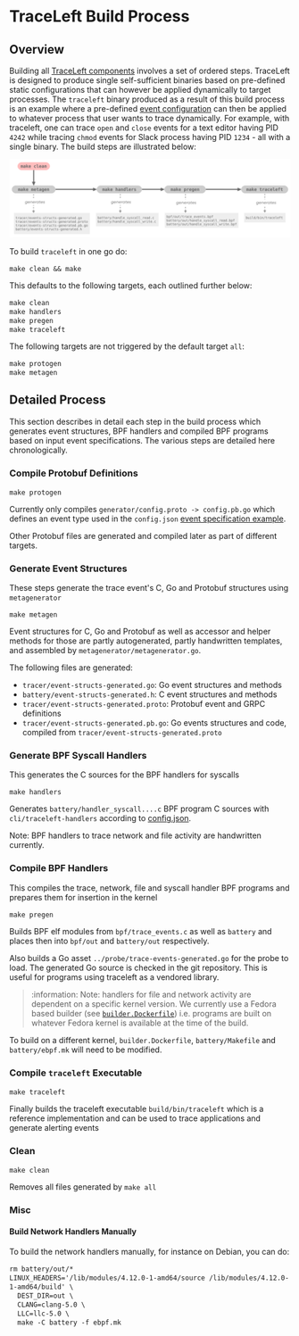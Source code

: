 # TraceLeft Build Process

## Overview

Building all [TraceLeft components](README.md) involves a set of ordered
steps. TraceLeft is designed to produce single self-sufficient binaries based 
on pre-defined static configurations that can however be applied dynamically 
to target processes. The `traceleft` binary produced as a result of this build
process is an example where a pre-defined 
[event configuration](../examples/config.json) can then be applied to whatever
process that user wants to trace dynamically. For example, with traceleft, one 
can trace `open` and `close` events for a text editor having PID `4242` while 
tracing `chmod` events for Slack process having PID `1234` - all with a single 
binary. The build steps are illustrated below:

![build-steps](build-steps.png)

To build `traceleft` in one go do:

```
make clean && make
```

This defaults to the following targets, each outlined further below:

```
make clean
make handlers
make pregen
make traceleft
```

The following targets are not triggered by the default target `all`:

```
make protogen
make metagen
```

## Detailed Process
This section describes in detail each step in the build process which generates 
event structures, BPF handlers and compiled BPF programs based on input event 
specifications. The various steps are detailed here chronologically.

### Compile Protobuf Definitions

```
make protogen
```

Currently only compiles `generator/config.proto -> config.pb.go` which
defines an event type used in the `config.json` 
[event specification example](../examples/config.json).

Other Protobuf files are generated and compiled later as part of different
targets.

### Generate Event Structures

These steps generate the trace event's C, Go and Protobuf structures using `metagenerator`

```
make metagen
```

Event structures for C, Go and Protobuf as well as accessor and helper methods
for those are partly autogenerated, partly handwritten templates, and assembled
by `metagenerator/metagenerator.go`.

The following files are generated:

* `tracer/event-structs-generated.go`: Go event structures and methods
* `battery/event-structs-generated.h`: C event structures and methods
* `tracer/event-structs-generated.proto`: Protobuf event and GRPC definitions
* `tracer/event-structs-generated.pb.go`: Go events structures and code,
  compiled from `tracer/event-structs-generated.proto`

### Generate BPF Syscall Handlers

This generates the C sources for the BPF handlers for syscalls

```
make handlers
```

Generates `battery/handler_syscall....c` BPF program C sources with
`cli/traceleft-handlers` according to [config.json](../examples/config.json).

Note: BPF handlers to trace network and file activity are handwritten
currently.

### Compile BPF Handlers

This compiles the trace, network, file and syscall handler BPF programs and
prepares them for insertion in the kernel

```
make pregen
```

Builds BPF elf modules from `bpf/trace_events.c` as well as `battery` and
places then into `bpf/out` and `battery/out` respectively.

Also builds a Go asset `../probe/trace-events-generated.go` for the probe to
load. The generated Go source is checked in the git repository. This is useful
for programs using traceleft as a vendored library.

> :information: Note: handlers for file and network activity are dependent on a specific kernel
version. We currently use a Fedora based builder (see
[`builder.Dockerfile`](../builder.Dockerfile)) i.e. programs are built on
whatever Fedora kernel is available at the time of the build.

To build on a different kernel, `builder.Dockerfile`, `battery/Makefile` and
`battery/ebpf.mk` will need to be modified.

### Compile `traceleft` Executable

```
make traceleft
```

Finally builds the traceleft executable `build/bin/traceleft` which is a reference 
implementation and can be used to trace applications and generate alerting events

### Clean

```
make clean
```

Removes all files generated by `make all`

### Misc

####  Build Network Handlers Manually

To build the network handlers manually, for instance on Debian, you can do:

```
rm battery/out/*
LINUX_HEADERS='/lib/modules/4.12.0-1-amd64/source /lib/modules/4.12.0-1-amd64/build' \
  DEST_DIR=out \
  CLANG=clang-5.0 \
  LLC=llc-5.0 \
  make -C battery -f ebpf.mk
```
